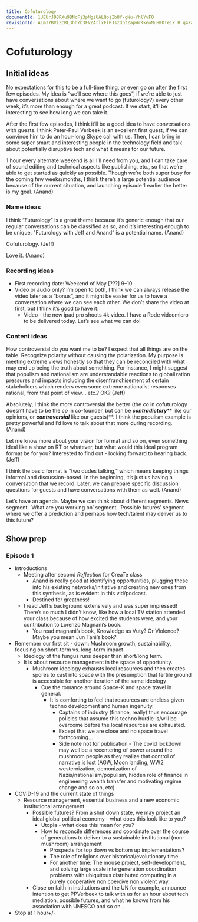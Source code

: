 ```yaml
---
title: Cofuturology
documentId: 1UEUrJ98RXu9BNcFj3pMgiUALQpjIb8Y-gNu-YhlYvFQ
revisionId: ALm37BViZcRL3hhYb3FVZArlxFlRJszdptZapWrKkeoMuHKDTe1k_B_q4XaJIaLtJPEakJjWIhZctZRlipg1grQ
---
```


# Cofuturology

## Initial ideas

No expectations for this to be a full-time thing, or even go on after the first few episodes. My idea is “we’ll see where this goes”; if we’re able to just have conversations about where we want to go (futurology?) every other week, it’s more than enough for a great podcast. If we start, it’ll be interesting to see how long we can take it.

After the first few episodes, I think it’ll be a good idea to have conversations with guests. I think Peter-Paul Verbeek is an excellent first guest, if we can convince him to do an hour-long Skype call with us. Then, I can bring in some super smart and interesting people in the technology field and talk about potentially disruptive tech and what it means for our future.

1 hour every alternate weekend is all I’ll need from you, and I can take care of sound editing and technical aspects like publishing, etc., so that we’re able to get started as quickly as possible. Though we’re both super busy for the coming few weeks/months, I think there’s a large potential audience because of the current situation, and launching episode 1 earlier the better is my goal. (Anand)

### Name ideas

I think “Futurology” is a great theme because it’s generic enough that our regular conversations can be classified as so, and it’s interesting enough to be unique. "Futurology with Jeff and Anand” is a potential name. (Anand)

Cofuturology. (Jeff)

Love it. (Anand)

### Recording ideas

- First recording date: Weekend of May [???] 9–10
- Video or audio only? I’m open to both, I think we can always release the video later as a “bonus”, and it might be easier for us to have a conversation where we can see each other. We don’t share the video at first, but I think it’s good to have it.
  - Video - the new ipad pro shoots 4k video. I have a Rode videomicro to be delivered today. Let’s see what we can do!

### Content ideas

How controversial do you want me to be? I expect that all things are on the table. Recognize polarity without causing the polarization. My purpose is meeting extreme views honestly so that they can be reconciled with what may end up being the truth about something. For instance, I might suggest that populism and nationalism are understandable reactions to globalization pressures and impacts including the disenfranchisement of certain stakeholders which renders even some extreme nationalist responses rational, from that point of view… etc.? OK? (Jeff)

Absolutely, I think the more controversial the better (the _co_ in cofuturology doesn’t have to be the _co_ in co-founder, but can be **_contradictory_**** like our opinions, or ****_controversial_**** like our guests)**. I think the populism example is pretty powerful and I’d love to talk about that more during recording. (Anand)

Let me know more about your vision for format and so on, even something ideal like a show on RT or whatever, but what would this ideal program format be for you? Interested to find out - looking forward to hearing back. (Jeff)

I think the basic format is “two dudes talking,” which means keeping things informal and discussion-based. In the beginning, it’s just us having a conversation that we record. Later, we can prepare specific discussion questions for guests and have conversations with them as well. (Anand)

Let’s have an agenda. Maybe we can think about different segments. News segment. ‘What are you working on’ segment. ‘Possible futures’ segment where we offer a prediction and perhaps how tech/talent may deliver us to this future? 

## Show prep

### Episode 1

- Introductions
  - Meeting after second _Reflection_ for CreaTe class
    - Anand is really good at identifying opportunities, plugging these into his existing networks/initiative and creating new ones from this synthesis, as is evident in this vid/podcast.
    - Destined for greatness!
  - I read Jeff’s background extensively and was super impressed! There’s so much I didn’t know, like how a local TV station attended your class because of how excited the students were, and your contribution to Lorenzo Magnani’s book.
    - You read magnani’s book, Knowledge as Vuty? Or Violence? Maybe you mean Jun Tani’s book?
- Remember our first sit - down: Mushroom growth, sustainability, focusing on short-term vs. long-term impact
  - Ideology of the fungus runs deeper than short/long term.
  - It is about resource management in the space of opportunity.
    - Mushroom ideology exhausts local resources and then creates spores to cast into space with the presumption that fertile ground is accessible for another iteration of the same ideology
      - Cue the romance around Space-X and space travel in general.
        - It is comforting to feel that resources are endless given techno development and human ingenuity.
          - Captains of industry (finance, really) thus encourage policies that assume this techno hurdle is/will be overcome before the local resources are exhausted.
          - Except that we are close and no space travel forthcoming...
          - Side note not for publication - The covid lockdown may well be a recentering of power around the mushroom people as they realize that control of narrative is lost (AGW, Moon landing, WW2 westernization, demonization of Nazis/nationalism/populism, hidden role of finance in engineering wealth transfer and motivating regime change and so on, etc) 
- COVID-19 and the current state of things
  - Resource management, essential business and a new economic institutional arrangement
    - Possible futures? From a shut down state, we may project an ideal global political economy - what does this look like to you?
      - Utopia - what does this mean for you?
      - How to reconcile differences and coordinate over the course of generations to deliver to a sustainable institutional (non-mushroom) arrangement
        - Prospects for top down vs bottom up implementations?
        - The role of religions over historical/evolutionary time
        - For another time: The mouse project, self-development, and solving large scale intergeneration coordination problems with ubiquitous distributed computing in a purely cooperative non coercive non violent way. 
    - Close on faith in institutions and the UN for example, announce intention to get PPVerbeek to talk with us for an hour about tech mediation, possible futures, and what he knows from his association with UNESCO and so on…
- Stop at 1 hour+/-


